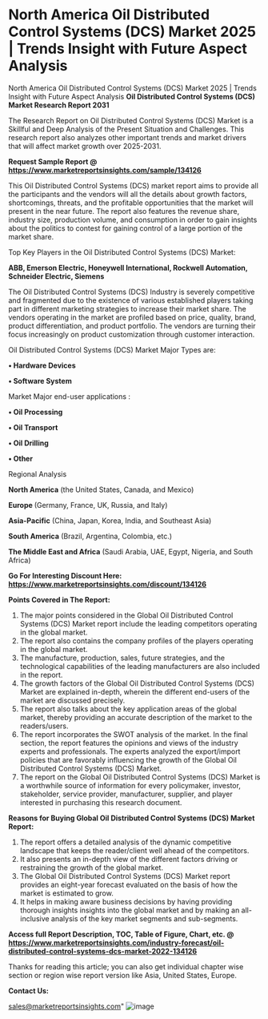 # North America Oil Distributed Control Systems (DCS) Market 2025 | Trends Insight with Future Aspect Analysis
North America Oil Distributed Control Systems (DCS) Market 2025 | Trends Insight with Future Aspect Analysis
<strong>Oil Distributed Control Systems (DCS) Market Research Report 2031</strong>

The Research Report on Oil Distributed Control Systems (DCS) Market is a Skillful and Deep Analysis of the Present Situation and Challenges. This research report also analyzes other important trends and market drivers that will affect market growth over 2025-2031.

<strong>Request Sample Report @ <a href=https://www.marketreportsinsights.com/sample/134126>https://www.marketreportsinsights.com/sample/134126</a></strong>

This Oil Distributed Control Systems (DCS) market report aims to provide all the participants and the vendors will all the details about growth factors, shortcomings, threats, and the profitable opportunities that the market will present in the near future. The report also features the revenue share, industry size, production volume, and consumption in order to gain insights about the politics to contest for gaining control of a large portion of the market share.

Top Key Players in the Oil Distributed Control Systems (DCS) Market:

<strong>ABB, Emerson Electric, Honeywell International, Rockwell Automation, Schneider Electric, Siemens</strong>

The Oil Distributed Control Systems (DCS) Industry is severely competitive and fragmented due to the existence of various established players taking part in different marketing strategies to increase their market share. The vendors operating in the market are profiled based on price, quality, brand, product differentiation, and product portfolio. The vendors are turning their focus increasingly on product customization through customer interaction.

Oil Distributed Control Systems (DCS) Market Major Types are:

<strong>• Hardware Devices

• Software System</strong>

Market Major end-user applications :

<strong>• Oil Processing

• Oil Transport

• Oil Drilling

• Other</strong>

Regional Analysis

</u><strong><b>North America</b></strong> (the United States, Canada, and Mexico)

<strong><b>Europe </b></strong>(Germany, France, UK, Russia, and Italy)

<strong><b>Asia-Pacific</b></strong> (China, Japan, Korea, India, and Southeast Asia)

<strong><b>South America</b></strong> (Brazil, Argentina, Colombia, etc.)

<strong><b>The Middle East and Africa</b></strong> (Saudi Arabia, UAE, Egypt, Nigeria, and South Africa)

<strong>Go For Interesting Discount Here: <a href=https://www.marketreportsinsights.com/discount/134126>https://www.marketreportsinsights.com/discount/134126</a></strong>

<strong>Points Covered in The Report:</strong>
<ol>
  <li>The major points considered in the Global Oil Distributed Control Systems (DCS) Market report include the leading competitors operating in the global market.</li>
  <li>The report also contains the company profiles of the players operating in the global market.</li>
  <li>The manufacture, production, sales, future strategies, and the technological capabilities of the leading manufacturers are also included in the report.</li>
  <li>The growth factors of the Global Oil Distributed Control Systems (DCS) Market are explained in-depth, wherein the different end-users of the market are discussed precisely.</li>
  <li>The report also talks about the key application areas of the global market, thereby providing an accurate description of the market to the readers/users.</li>
  <li>The report incorporates the SWOT analysis of the market. In the final section, the report features the opinions and views of the industry experts and professionals. The experts analyzed the export/import policies that are favorably influencing the growth of the Global Oil Distributed Control Systems (DCS) Market.</li>
  <li>The report on the Global Oil Distributed Control Systems (DCS) Market is a worthwhile source of information for every policymaker, investor, stakeholder, service provider, manufacturer, supplier, and player interested in purchasing this research document.</li>
</ol>
<strong>Reasons for Buying Global Oil Distributed Control Systems (DCS) Market Report:</strong>

<ol>
  <li>The report offers a detailed analysis of the dynamic competitive landscape that keeps the reader/client well ahead of the competitors.</li>
  <li>It also presents an in-depth view of the different factors driving or restraining the growth of the global market.</li>
  <li>The Global Oil Distributed Control Systems (DCS) Market report provides an eight-year forecast evaluated on the basis of how the market is estimated to grow.</li>
  <li>It helps in making aware business decisions by having providing thorough insights insights into the global market and by making an all-inclusive analysis of the key market segments and sub-segments.</li>
</ol>
<strong>Access full Report Description, TOC, Table of Figure, Chart, etc. @ <a href=https://www.marketreportsinsights.com/industry-forecast/oil-distributed-control-systems-dcs-market-2022-134126>https://www.marketreportsinsights.com/industry-forecast/oil-distributed-control-systems-dcs-market-2022-134126</a></strong>


Thanks for reading this article; you can also get individual chapter wise section or region wise report version like Asia, United States, Europe.

<strong>Contact Us:</strong>

sales@marketreportsinsights.com"
![image](https://github.com/user-attachments/assets/1ca5148a-9aae-4123-814f-1f5e72f476c7)
